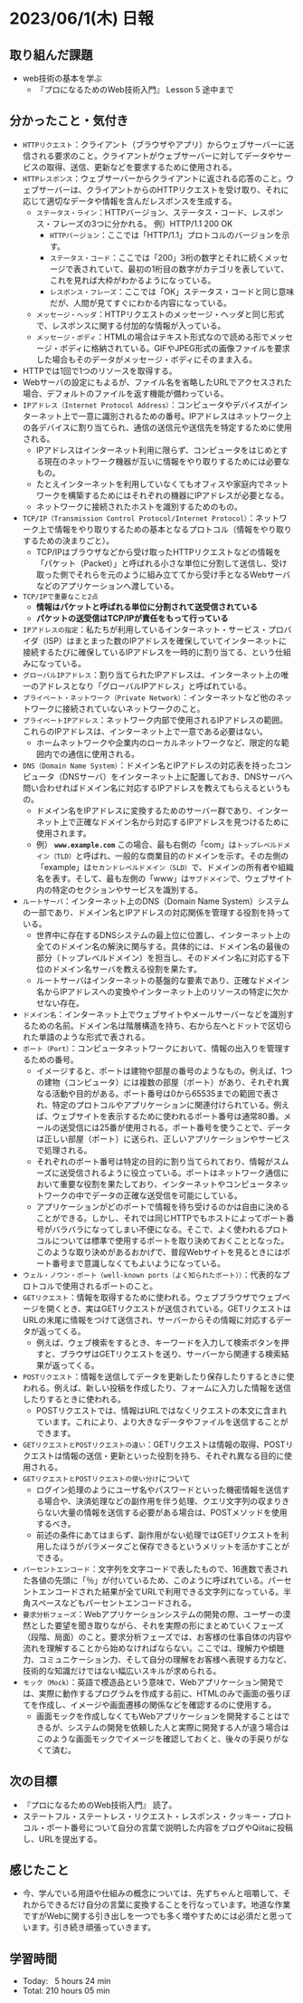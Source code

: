 # 2023/06/1(木) 日報
## 取り組んだ課題
- web技術の基本を学ぶ
  - 『プロになるためのWeb技術入門』 Lesson 5 途中まで

## 分かったこと・気付き
- `HTTPリクエスト`：クライアント（ブラウザやアプリ）からウェブサーバーに送信される要求のこと。クライアントがウェブサーバーに対してデータやサービスの取得、送信、更新などを要求するために使用される。
- `HTTPレスポンス`：ウェブサーバーからクライアントに返される応答のこと。ウェブサーバーは、クライアントからのHTTPリクエストを受け取り、それに応じて適切なデータや情報を含んだレスポンスを生成する。
    - `ステータス・ライン`：HTTPバージョン、ステータス・コード、レスポンス・フレーズの3つに分かれる。 例）HTTP/1.1 200 OK
        - `HTTPバージョン`：ここでは「HTTP/1.1」プロトコルのバージョンを示す。
        - `ステータス・コード`：ここでは「200」3桁の数字とそれに続くメッセージで表されていて、最初の1桁目の数字がカテゴリを表していて、これを見れば大枠がわかるようになっている。
        - `レスポンス・フレーズ`：ここでは「OK」ステータス・コードと同じ意味だが、人間が見てすぐにわかる内容になっている。
    - `メッセージ・ヘッダ`：HTTPリクエストのメッセージ・ヘッダと同じ形式で、レスポンスに関する付加的な情報が入っている。
    - `メッセージ・ボディ`：HTMLの場合はテキスト形式なので読める形でメッセージ・ボディに格納されている。GIFやJPEG形式の画像ファイルを要求した場合もそのデータがメッセージ・ボディにそのまま入る。
- HTTPでは1回で1つのリソースを取得する。
- Webサーバの設定にもよるが、ファイル名を省略したURLでアクセスされた場合、デフォルトのファイルを返す機能が備わっている。
- `IPアドレス（Internet Protocol Address）`：コンピュータやデバイスがインターネット上で一意に識別されるための番号。IPアドレスはネットワーク上の各デバイスに割り当てられ、通信の送信元や送信先を特定するために使用される。
  - IPアドレスはインターネット利用に限らず、コンピュータをはじめとする現在のネットワーク機器が互いに情報をやり取りするためには必要なもの。
  - たとえインターネットを利用していなくてもオフィスや家庭内でネットワークを構築するためにはそれぞれの機器にIPアドレスが必要となる。
  - ネットワークに接続されたホストを識別するためのもの。    
- `TCP/IP（Transmission Control Protocol/Internet Protocol）`：ネットワーク上で情報をやり取りするための基本となるプロトコル（情報をやり取りするための決まりごと）。
  - TCP/IPはブラウザなどから受け取ったHTTPリクエストなどの情報を「パケット（Packet）」と呼ばれる小さな単位に分割して送信し、受け取った側でそれらを元のように組み立ててから受け手となるWebサーバなどのアプリケーションへ渡している。
- `TCP/IPで重要なこと2点`
  - **情報はパケットと呼ばれる単位に分割されて送受信されている**
  - **パケットの送受信はTCP/IPが責任をもって行っている**
- `IPアドレスの指定`：私たちが利用しているインターネット・サービス・プロバイダ（ISP）はまとまった数のIPアドレスを確保していてインターネットに接続するたびに確保しているIPアドレスを一時的に割り当てる、という仕組みになっている。
- `グローバルIPアドレス`：割り当てられたIPアドレスは、インターネット上の唯一のアドレスとなり「グローバルIPアドレス」と呼ばれている。
- `プライベート・ネットワーク（Private Network）`：インターネットなど他のネットワークに接続されていないネットワークのこと。
- `プライベートIPアドレス`：ネットワーク内部で使用されるIPアドレスの範囲。これらのIPアドレスは、インターネット上で一意である必要はない。
  - ホームネットワークや企業内のローカルネットワークなど、限定的な範囲内での通信に使用される。
- `DNS（Domain Name System）`：ドメイン名とIPアドレスの対応表を持ったコンピュータ（DNSサーバ）をインターネット上に配置しておき、DNSサーバへ問い合わせればドメイン名に対応するIPアドレスを教えてもらえるというもの。
  - ドメイン名をIPアドレスに変換するためのサーバー群であり、インターネット上で正確なドメイン名から対応するIPアドレスを見つけるために使用されます。
  - 例） **`www.example.com`** この場合、最も右側の「com」は`トップレベルドメイン（TLD）`と呼ばれ、一般的な商業目的のドメインを示す。その左側の「example」は`セカンドレベルドメイン（SLD）`で、ドメインの所有者や組織名を表す。そして、最も左側の「www」は`サブドメイン`で、ウェブサイト内の特定のセクションやサービスを識別する。
- `ルートサーバ`：インターネット上のDNS（Domain Name System）システムの一部であり、ドメイン名とIPアドレスの対応関係を管理する役割を持っている。
  - 世界中に存在するDNSシステムの最上位に位置し、インターネット上の全てのドメイン名の解決に関与する。具体的には、ドメイン名の最後の部分（トップレベルドメイン）を担当し、そのドメイン名に対応する下位のドメイン名サーバを教える役割を果たす。
  - ルートサーバはインターネットの基盤的な要素であり、正確なドメイン名からIPアドレスへの変換やインターネット上のリソースの特定に欠かせない存在。
- `ドメイン名`：インターネット上でウェブサイトやメールサーバーなどを識別するための名前。ドメイン名は階層構造を持ち、右から左へとドットで区切られた単語のような形式で表される。
- `ポート（Port）`：コンピュータネットワークにおいて、情報の出入りを管理するための番号。
  - イメージすると、ポートは建物や部屋の番号のようなもの。例えば、1つの建物（コンピュータ）には複数の部屋（ポート）があり、それぞれ異なる活動や目的がある。ポート番号は0から65535までの範囲で表され、特定のプロトコルやアプリケーションに関連付けられている。例えば、ウェブサイトを表示するために使われるポート番号は通常80番。メールの送受信には25番が使用される。ポート番号を使うことで、データは正しい部屋（ポート）に送られ、正しいアプリケーションやサービスで処理される。
  - それぞれのポート番号は特定の目的に割り当てられており、情報がスムーズに送受信されるように役立っている。ポートはネットワーク通信において重要な役割を果たしており、インターネットやコンピュータネットワークの中でデータの正確な送受信を可能にしている。
  - アプリケーションがどのポートで情報を待ち受けるのかは自由に決めることができる。しかし、それでは同じHTTPでもホストによってポート番号がバラバラになってしまい不便になる。そこで、よく使われるプロトコルについては標準で使用するポートを取り決めておくこととなった。このような取り決めがあるおかげで、普段Webサイトを見るときにはポート番号まで意識しなくてもよいようになっている。
- `ウェル・ノウン・ポート（well-known ports（よく知られたポート））`：代表的なプロトコルで使用されるポートのこと。
- `GETリクエスト`：情報を取得するために使われる。ウェブブラウザでウェブページを開くとき、実はGETリクエストが送信されている。GETリクエストはURLの末尾に情報をつけて送信され、サーバーからその情報に対応するデータが返ってくる。
  - 例えば、ウェブ検索をするとき、キーワードを入力して検索ボタンを押すと、ブラウザはGETリクエストを送り、サーバーから関連する検索結果が返ってくる。
- `POSTリクエスト`：情報を送信してデータを更新したり保存したりするときに使われる。例えば、新しい投稿を作成したり、フォームに入力した情報を送信したりするときに使われる。
  - POSTリクエストでは、情報はURLではなくリクエストの本文に含まれています。これにより、より大きなデータやファイルを送信することができます。
- `GETリクエストとPOSTリクエストの違い`：GETリクエストは情報の取得、POSTリクエストは情報の送信・更新といった役割を持ち、それぞれ異なる目的に使用される。
- `GETリクエストとPOSTリクエストの使い分け`について
  - ログイン処理のようにユーザ名やパスワードといった機密情報を送信する場合や、決済処理などの副作用を伴う処理、クエリ文字列の収まりきらない大量の情報を送信する必要がある場合は、POSTメソッドを使用するべき。
  - 前述の条件にあてはまらず、副作用がない処理ではGETリクエストを利用したほうがパラメータごと保存できるというメリットを活かすことができる。
- `パーセントエンコード`：文字列を文字コードで表したもので、16進数で表された各値の先頭に「％」が付いているため、このように呼ばれている。パーセントエンコードされた結果が全てURLで利用できる文字列になっている。半角スペースなどもパーセントエンコードされる。
- `要求分析フェーズ`：Webアプリケーションシステムの開発の際、ユーザーの漠然とした要望を聞き取りながら、それを実際の形にまとめていくフェーズ（段階、局面）のこと。要求分析フェーズでは、お客様の仕事自体の内容や流れを理解することから始めなければならない。ここでは、理解力や傾聴力、コミュニケーション力、そして自分の理解をお客様へ表現する力など、技術的な知識だけではない幅広いスキルが求められる。
- `モック（Mock）`：英語で模造品という意味で、Webアプリケーション開発では、実際に動作するプログラムを作成する前に、HTMLのみで画面の張りぼてを作成し、イメージや画面遷移の関係などを確認するのに使用する。
  - 画面モックを作成しなくてもWebアプリケーションを開発することはできるが、システムの開発を依頼した人と実際に開発する人が違う場合はこのような画面モックでイメージを確認しておくと、後々の手戻りがなくて済む。

## 次の目標
- 『プロになるためのWeb技術入門』 読了。
- ステートフル・ステートレス・リクエスト・レスポンス・クッキー・プロトコル・ポート番号について自分の言葉で説明した内容をブログやQiitaに投稿し、URLを提出する。

## 感じたこと
- 今、学んでいる用語や仕組みの概念については、先ずちゃんと咀嚼して、それからできるだけ自分の言葉に変換することを行なっています。地道な作業ですがWebに関する引き出しを一つでも多く増やすためには必須だと思っています。引き続き頑張っていきます。

## 学習時間
- Today:&nbsp;&nbsp; 5 hours 24 min
- Total: 210 hours 05 min

